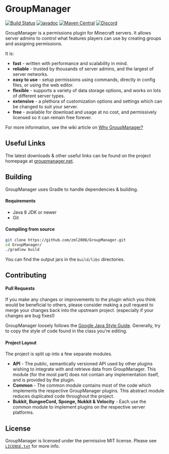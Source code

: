 # GroupManager
[![Build Status](https://ci.lucko.me/job/LuckPerms/badge/icon)](https://ci.lucko.me/job/LuckPerms/)
[![javadoc](https://javadoc.io/badge2/net.luckperms/api/javadoc.svg)](https://javadoc.io/doc/net.luckperms/api)
[![Maven Central](https://img.shields.io/maven-metadata/v/https/repo1.maven.org/maven2/net/luckperms/api/maven-metadata.xml.svg?label=maven%20central&colorB=brightgreen)](https://search.maven.org/artifact/net.luckperms/api)
[![Discord](https://img.shields.io/discord/241667244927483904.svg?logo=discord&label=)](https://discord.gg/luckperms)

GroupManager is a permissions plugin for Minecraft servers. It allows server admins to control what features players can use by creating groups and assigning permissions.

It is:

* **fast** - written with performance and scalability in mind.
* **reliable** - trusted by thousands of server admins, and the largest of server networks.
* **easy to use** - setup permissions using commands, directly in config files, or using the web editor.
* **flexible** - supports a variety of data storage options, and works on lots of different server types.
* **extensive** - a plethora of customization options and settings which can be changed to suit your server.
* **free** - available for download and usage at no cost, and permissively licensed so it can remain free forever.

For more information, see the wiki article on [Why GroupManager?](https://github.com/lucko/LuckPerms/wiki/Why-LuckPerms)

## Useful Links
The latest downloads & other useful links can be found on the project homepage at [groupmanager.net](https://luckperms.net/).

## Building
GroupManager uses Gradle to handle dependencies & building.

#### Requirements
* Java 8 JDK or newer
* Git

#### Compiling from source
```sh
git clone https://github.com/zml2008/GroupManager.git
cd GroupManager/
./gradlew build
```

You can find the output jars in the `build/libs` directories.

## Contributing
#### Pull Requests
If you make any changes or improvements to the plugin which you think would be beneficial to others, please consider making a pull request to merge your changes back into the upstream project. (especially if your changes are bug fixes!)

GroupManager loosely follows the [Google Java Style Guide](https://google.github.io/styleguide/javaguide.html). Generally, try to copy the style of code found in the class you're editing. 

#### Project Layout
The project is split up into a few separate modules.

* **API** - The public, semantically versioned API used by other plugins wishing to integrate with and retrieve data from GroupManager. This module (for the most part) does not contain any implementation itself, and is provided by the plugin.
* **Common** - The common module contains most of the code which implements the respective GroupManager plugins. This abstract module reduces duplicated code throughout the project.
* **Bukkit, BungeeCord, Sponge, Nukkit & Velocity** - Each use the common module to implement plugins on the respective server platforms.

## License
GroupManager is licensed under the permissive MIT license. Please see [`LICENSE.txt`](https://github.com/lucko/LuckPerms/blob/master/LICENSE.txt) for more info.
